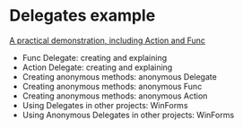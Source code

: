 # Delegates example
[A practical demonstration, including Action and Func](https://www.youtube.com/watch?v=R8Blt5c-Vi4)

* Func Delegate: creating and explaining
* Action Delegate: creating and explaining
* Creating anonymous methods: anonymous Delegate
* Creating anonymous methods: anonymous Func
* Creating anonymous methods: anonymous Action
* Using Delegates in other projects: WinForms
* Using Anonymous Delegates in other projects: WinForms
